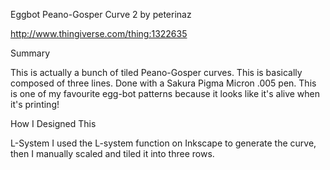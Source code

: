 Eggbot Peano-Gosper Curve 2
by peterinaz

http://www.thingiverse.com/thing:1322635

Summary

This is actually a bunch of tiled Peano-Gosper curves. This is basically composed of three lines. Done with a Sakura Pigma Micron .005 pen. This is one of my favourite egg-bot patterns because it looks like it's alive when it's printing!

How I Designed This

L-System
I used the L-system function on Inkscape to generate the curve, then I manually scaled and tiled it into three rows.